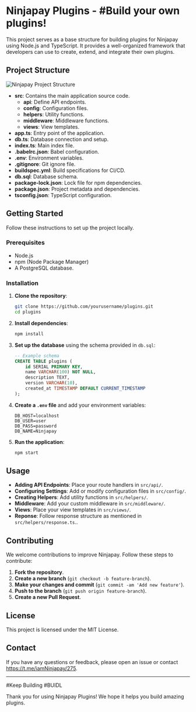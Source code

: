 # Ninjapay Plugins - #Build your own plugins!

This project serves as a base structure for building plugins for Ninjapay using Node.js and TypeScript. It provides a well-organized framework that developers can use to create, extend, and integrate their own plugins.

## Project Structure

![Ninjapay Project Structure](https://github.com/geekk99/plugins/assets/98507149/8859d9ba-7ba4-4302-a9e1-4976eeef34df)


- **src**: Contains the main application source code.
  - **api**: Define API endpoints.
  - **config**: Configuration files.
  - **helpers**: Utility functions.
  - **middleware**: Middleware functions.
  - **views**: View templates.
- **app.ts**: Entry point of the application.
- **db.ts**: Database connection and setup.
- **index.ts**: Main index file.
- **.babelrc.json**: Babel configuration.
- **.env**: Environment variables.
- **.gitignore**: Git ignore file.
- **buildspec.yml**: Build specifications for CI/CD.
- **db.sql**: Database schema.
- **package-lock.json**: Lock file for npm dependencies.
- **package.json**: Project metadata and dependencies.
- **tsconfig.json**: TypeScript configuration.

## Getting Started

Follow these instructions to set up the project locally.

### Prerequisites

- Node.js
- npm (Node Package Manager)
- A PostgreSQL database.

### Installation

1. **Clone the repository**:
    ```sh
    git clone https://github.com/yourusername/plugins.git
    cd plugins
    ```

2. **Install dependencies**:
    ```sh
    npm install
    ```

3. **Set up the database** using the schema provided in `db.sql`:
    ```sql
    -- Example schema
    CREATE TABLE plugins (
        id SERIAL PRIMARY KEY,
        name VARCHAR(100) NOT NULL,
        description TEXT,
        version VARCHAR(10),
        created_at TIMESTAMP DEFAULT CURRENT_TIMESTAMP
    );
    ```

4. **Create a `.env` file** and add your environment variables:
    ```plaintext
    DB_HOST=localhost
    DB_USER=user
    DB_PASS=password
    DB_NAME=Ninjapay
    ```

5. **Run the application**:
    ```sh
    npm start
    ```

## Usage

- **Adding API Endpoints**: Place your route handlers in `src/api/`.
- **Configuring Settings**: Add or modify configuration files in `src/config/`.
- **Creating Helpers**: Add utility functions in `src/helpers/`.
- **Middleware**: Add your custom middleware in `src/middleware/`.
- **Views**: Place your view templates in `src/views/`.
- **Reponse**: Follow response structure as mentioned in `src/helpers/response.ts`..

## Contributing

We welcome contributions to improve Ninjapay. Follow these steps to contribute:

1. **Fork the repository**.
2. **Create a new branch** (`git checkout -b feature-branch`).
3. **Make your changes and commit** (`git commit -am 'Add new feature'`).
4. **Push to the branch** (`git push origin feature-branch`).
5. **Create a new Pull Request**.

## License

This project is licensed under the MIT License.

## Contact

If you have any questions or feedback, please open an issue or contact https://t.me/iamNinjapay/275.

---

#Keep Building #BUIDL

Thank you for using Ninjapay Plugins! We hope it helps you build amazing plugins.



